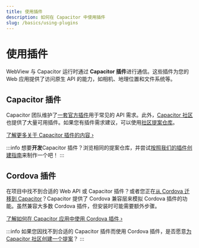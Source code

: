 ```yaml
---
title: 使用插件
description: 如何在 Capacitor 中使用插件
slug: /basics/using-plugins
---
```


# 使用插件

WebView 与 Capacitor 运行时通过 **Capacitor 插件**进行通信。这些插件为您的 Web 应用提供了访问原生 API 的能力，如相机、地理位置和文件系统等。

## Capacitor 插件

Capacitor 团队维护了[一套官方插件](/plugins/official.md)用于常见的 API 需求。此外，[Capacitor 社区](https://github.com/capacitor-community/)也提供了大量可用插件。如果您有插件需求建议，可以使用[社区提案仓库](https://github.com/capacitor-community/proposals/)。

[了解更多关于 Capacitor 插件的内容 &#8250;](/plugins.mdx)

:::info
想要**开发**Capacitor 插件？浏览相同的提案仓库，并尝试[按照我们的插件创建指南](/plugins/creating-plugins/overview.md)来制作一个吧！
:::

## Cordova 插件

在项目中找不到合适的 Web API 或 Capacitor 插件？或者您正在[从 Cordova 迁移到 Capacitor](/main/cordova/migration-strategy.md)？Capacitor 提供了 Cordova 兼容层来模拟 Cordova 插件的功能。虽然兼容大多数 Cordova 插件，但安装时可能需要额外步骤。

[了解如何在 Capacitor 应用中使用 Cordova 插件 &#8250;](/plugins/cordova.md)

:::info
如果您因找不到合适的 Capacitor 插件而使用 Cordova 插件，是否愿意[为 Capacitor 社区创建一个提案](https://github.com/capacitor-community/proposals/)？
:::